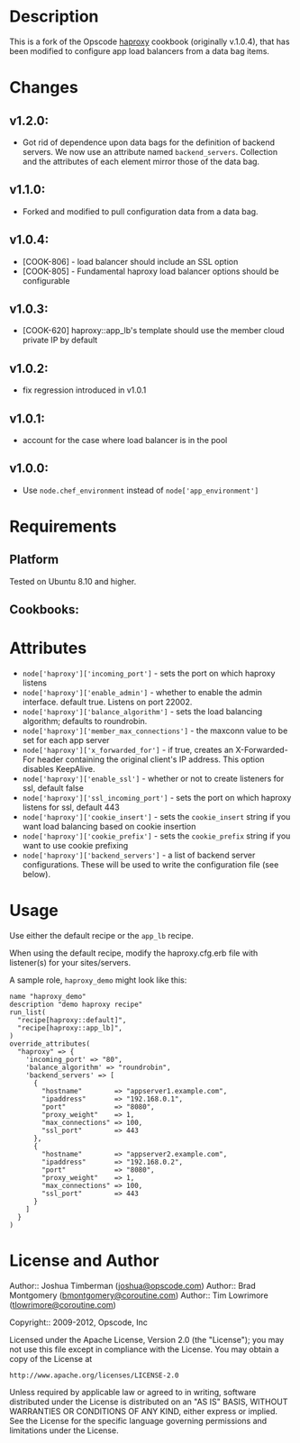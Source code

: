 Description
===========

This is a fork of the Opscode [haproxy](https://github.com/opscode/cookbooks/tree/master/haproxy) cookbook (originally v.1.0.4), that has been modified to configure app load balancers from a data bag items.

Changes
=======
## v1.2.0:

* Got rid of dependence upon data bags for the definition of backend servers.  We now use an attribute named `backend_servers`.  Collection and the attributes of each element mirror those of the data bag.

## v1.1.0:
    
* Forked and modified to pull configuration data from a data bag.

## v1.0.4:

* [COOK-806] - load balancer should include an SSL option 
* [COOK-805] - Fundamental haproxy load balancer options should be configurable

## v1.0.3:

* [COOK-620] haproxy::app_lb's template should use the member cloud private IP by default

## v1.0.2:

* fix regression introduced in v1.0.1

## v1.0.1:

* account for the case where load balancer is in the pool

## v1.0.0:

* Use `node.chef_environment` instead of `node['app_environment']`

Requirements
============

## Platform

Tested on Ubuntu 8.10 and higher.

## Cookbooks:

Attributes
==========

* `node['haproxy']['incoming_port']` - sets the port on which haproxy listens
* `node['haproxy']['enable_admin']` - whether to enable the admin interface. default true. Listens on port 22002.
* `node['haproxy']['balance_algorithm']` - sets the load balancing algorithm; defaults to roundrobin.
* `node['haproxy']['member_max_connections']` - the maxconn value to be set for each app server
* `node['haproxy']['x_forwarded_for']` - if true, creates an X-Forwarded-For header containing the original client's IP address. This option disables KeepAlive.
* `node['haproxy']['enable_ssl']` - whether or not to create listeners for ssl, default false
* `node['haproxy']['ssl_incoming_port']` - sets the port on which haproxy listens for ssl, default 443
* `node['haproxy']['cookie_insert']` - sets the `cookie_insert` string if you want load balancing based on cookie insertion
* `node['haproxy']['cookie_prefix']` - sets the `cookie_prefix` string if you want to use cookie prefixing
* `node['haproxy']['backend_servers']` - a list of backend server configurations. These will be used to write the configuration file (see below).

Usage
=====

Use either the default recipe or the `app_lb` recipe.

When using the default recipe, modify the haproxy.cfg.erb file with listener(s) for your sites/servers.

A sample role, `haproxy_demo` might look like this:

    name "haproxy_demo"
    description "demo haproxy recipe"
    run_list(
      "recipe[haproxy::default]",
      "recipe[haproxy::app_lb]",
    )
    override_attributes(
      "haproxy" => {
        'incoming_port' => "80",
        'balance_algorithm' => "roundrobin",
        'backend_servers' => [
          {
            "hostname"        => "appserver1.example.com",
            "ipaddress"       => "192.168.0.1",
            "port"            => "8080",
            "proxy_weight"    => 1,
            "max_connections" => 100,
            "ssl_port"        => 443
          },
          {
            "hostname"        => "appserver2.example.com",
            "ipaddress"       => "192.168.0.2",
            "port"            => "8080",
            "proxy_weight"    => 1,
            "max_connections" => 100,
            "ssl_port"        => 443
          }
        ]
      }
    )

License and Author
==================

Author:: Joshua Timberman (<joshua@opscode.com>)
Author:: Brad Montgomery (<bmontgomery@coroutine.com>)
Author:: Tim Lowrimore (<tlowrimore@coroutine.com>)

Copyright:: 2009-2012, Opscode, Inc

Licensed under the Apache License, Version 2.0 (the "License");
you may not use this file except in compliance with the License.
You may obtain a copy of the License at

    http://www.apache.org/licenses/LICENSE-2.0

Unless required by applicable law or agreed to in writing, software
distributed under the License is distributed on an "AS IS" BASIS,
WITHOUT WARRANTIES OR CONDITIONS OF ANY KIND, either express or implied.
See the License for the specific language governing permissions and
limitations under the License.
